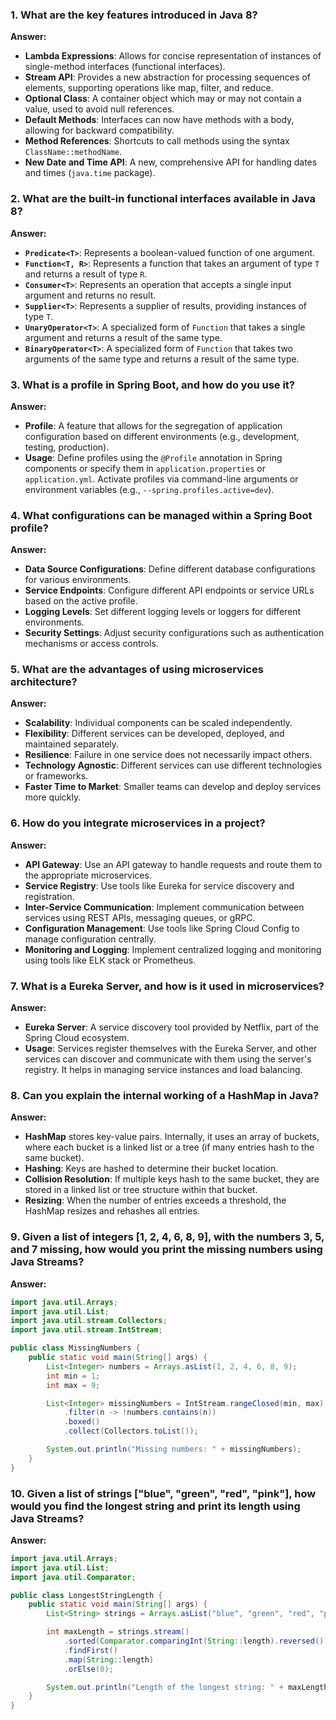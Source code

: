 
### 1. **What are the key features introduced in Java 8?**

**Answer:**  
- **Lambda Expressions**: Allows for concise representation of instances of single-method interfaces (functional interfaces).
- **Stream API**: Provides a new abstraction for processing sequences of elements, supporting operations like map, filter, and reduce.
- **Optional Class**: A container object which may or may not contain a value, used to avoid null references.
- **Default Methods**: Interfaces can now have methods with a body, allowing for backward compatibility.
- **Method References**: Shortcuts to call methods using the syntax `ClassName::methodName`.
- **New Date and Time API**: A new, comprehensive API for handling dates and times (`java.time` package).

### 2. **What are the built-in functional interfaces available in Java 8?**

**Answer:**
- **`Predicate<T>`**: Represents a boolean-valued function of one argument.
- **`Function<T, R>`**: Represents a function that takes an argument of type `T` and returns a result of type `R`.
- **`Consumer<T>`**: Represents an operation that accepts a single input argument and returns no result.
- **`Supplier<T>`**: Represents a supplier of results, providing instances of type `T`.
- **`UnaryOperator<T>`**: A specialized form of `Function` that takes a single argument and returns a result of the same type.
- **`BinaryOperator<T>`**: A specialized form of `Function` that takes two arguments of the same type and returns a result of the same type.

### 3. **What is a profile in Spring Boot, and how do you use it?**

**Answer:**  
- **Profile**: A feature that allows for the segregation of application configuration based on different environments (e.g., development, testing, production).
- **Usage**: Define profiles using the `@Profile` annotation in Spring components or specify them in `application.properties` or `application.yml`. Activate profiles via command-line arguments or environment variables (e.g., `--spring.profiles.active=dev`).

### 4. **What configurations can be managed within a Spring Boot profile?**

**Answer:**  
- **Data Source Configurations**: Define different database configurations for various environments.
- **Service Endpoints**: Configure different API endpoints or service URLs based on the active profile.
- **Logging Levels**: Set different logging levels or loggers for different environments.
- **Security Settings**: Adjust security configurations such as authentication mechanisms or access controls.

### 5. **What are the advantages of using microservices architecture?**

**Answer:**
- **Scalability**: Individual components can be scaled independently.
- **Flexibility**: Different services can be developed, deployed, and maintained separately.
- **Resilience**: Failure in one service does not necessarily impact others.
- **Technology Agnostic**: Different services can use different technologies or frameworks.
- **Faster Time to Market**: Smaller teams can develop and deploy services more quickly.

### 6. **How do you integrate microservices in a project?**

**Answer:**
- **API Gateway**: Use an API gateway to handle requests and route them to the appropriate microservices.
- **Service Registry**: Use tools like Eureka for service discovery and registration.
- **Inter-Service Communication**: Implement communication between services using REST APIs, messaging queues, or gRPC.
- **Configuration Management**: Use tools like Spring Cloud Config to manage configuration centrally.
- **Monitoring and Logging**: Implement centralized logging and monitoring using tools like ELK stack or Prometheus.

### 7. **What is a Eureka Server, and how is it used in microservices?**

**Answer:**  
- **Eureka Server**: A service discovery tool provided by Netflix, part of the Spring Cloud ecosystem.
- **Usage**: Services register themselves with the Eureka Server, and other services can discover and communicate with them using the server's registry. It helps in managing service instances and load balancing.

### 8. **Can you explain the internal working of a HashMap in Java?**

**Answer:**  
- **HashMap** stores key-value pairs. Internally, it uses an array of buckets, where each bucket is a linked list or a tree (if many entries hash to the same bucket).
- **Hashing**: Keys are hashed to determine their bucket location.
- **Collision Resolution**: If multiple keys hash to the same bucket, they are stored in a linked list or tree structure within that bucket.
- **Resizing**: When the number of entries exceeds a threshold, the HashMap resizes and rehashes all entries.

### 9. **Given a list of integers [1, 2, 4, 6, 8, 9], with the numbers 3, 5, and 7 missing, how would you print the missing numbers using Java Streams?**

**Answer:**
```java
import java.util.Arrays;
import java.util.List;
import java.util.stream.Collectors;
import java.util.stream.IntStream;

public class MissingNumbers {
    public static void main(String[] args) {
        List<Integer> numbers = Arrays.asList(1, 2, 4, 6, 8, 9);
        int min = 1;
        int max = 9;

        List<Integer> missingNumbers = IntStream.rangeClosed(min, max)
            .filter(n -> !numbers.contains(n))
            .boxed()
            .collect(Collectors.toList());

        System.out.println("Missing numbers: " + missingNumbers);
    }
}
```

### 10. **Given a list of strings ["blue", "green", "red", "pink"], how would you find the longest string and print its length using Java Streams?**

**Answer:**
```java
import java.util.Arrays;
import java.util.List;
import java.util.Comparator;

public class LongestStringLength {
    public static void main(String[] args) {
        List<String> strings = Arrays.asList("blue", "green", "red", "pink");

        int maxLength = strings.stream()
            .sorted(Comparator.comparingInt(String::length).reversed())
            .findFirst()
            .map(String::length)
            .orElse(0);

        System.out.println("Length of the longest string: " + maxLength);
    }
}
```
